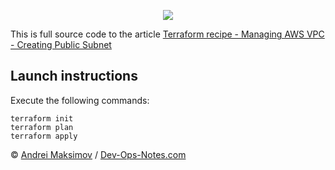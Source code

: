 <p align="center">
  <a href="https://dev-ops-notes.com/terraform/terraform-recipe-managing-aws-vpc-creating-public-subnet/" target="_blank"><img src="https://i0.wp.com/dev-ops-notes.com/wp-content/uploads/sites/2/2018/11/Terraform-Recipe-Managing-AWS-VPC-Creating-Public-Subnet.png"></a>
</p>

This is full source code to the article [Terraform recipe - Managing AWS VPC - Creating Public Subnet](https://dev-ops-notes.com/terraform/terraform-recipe-managing-aws-vpc-creating-public-subnet/)

## Launch instructions

Execute the following commands:

```
terraform init
terraform plan
terraform apply
```

&copy; [Andrei Maksimov](https://www.linkedin.com/in/avmaksimov/) / [Dev-Ops-Notes.com](https://dev-ops-notes.com)
